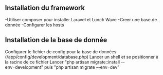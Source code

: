 ## Installation du framework

-Utiliser composer pour installer Laravel et Lunch Wave
-Creer une base de donnée
-Configurer les hosts

## Installation de la base de donnée

Configurer le fichier de config pour la base de données (/app/config/development/database.php)
Lancer un shell et se positionner à la racine de ce fichier
Lancer "php artisan migrate::install --env=development"
puis "php artisan migrate --env=dev"
